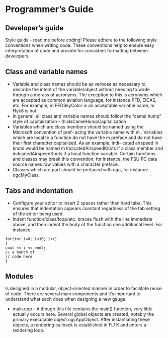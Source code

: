 # Programmer’s Guide

## Developer’s guide

Style guide - read me before coding!
Please adhere to the following style conventions when writing code. These conventions
help to ensure easy interpretation of code and provide for consistent formatting between
developers.

## Class and variable names

* Variable and class names should be as verbose as necessary to describe the intent of the
variable/object without needing to wade through a morass of acronyms. The exception to
this is acronyms which are accepted as common aviation language, for instance PFD, EICAS,
etc. For example, m PFDSkyColor is an acceptable variable name, m Hyk8 is not.
* In general, all class and variable names should follow the “camel hump” style of capitalization - thisIsCamelHumpCapitalization
* Variables which are class members should be named using the Microsoft convention of pref-
acing the variable name with m . Variables which are local to a function do not have
the m preface and do not have their first character capitalized. As an example, indi-
cated airspeed in knots would be named m IndicatedAirspeedKnots if a class member and
indicatedAirspeedKnots if a local function variable. Certain functions and classes may
break this convention; for instance, the FSUIPC data source names raw values with a
character preface.
* Classes which are part should be prefaced with ogc, for instance ogcMyClass.

## Tabs and indentation

* Configure your editor to insert 2 spaces rather than hard tabs. This ensures that indentation
appears constant regardless of the tab setting of the editor being used.
* Indent function/class/loop/etc. braces flush with the line immediate above, and then indent
the body of the function one additional level. For instance:

```
for(int i=0; i<10; i++)
{
cout << i << endl;
// a bunch of
// code here
}
```

## Modules

Is designed in a modular, object-oriented manner in order to facilitate reuse of code.
There are several main components and it’s important to understand what each does
when designing a new gauge.

* main.cpp - Although this file contains the main() function, very little actually occurs here.
Several global objects are created, notably the primary executable object ogcAppObject.
After instantiating these objects, a rendering callback is established in FLTK and
enters a rendering loop.
